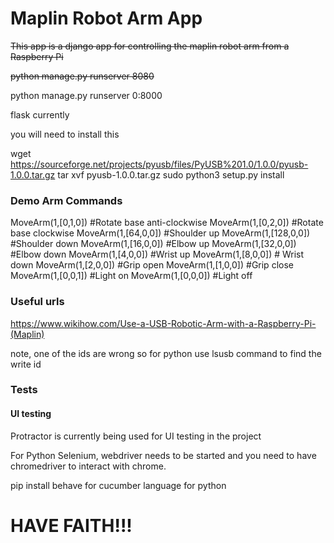 # Maplin Robot Arm App

~~This app is a django app for controlling the maplin robot arm from a Raspberry Pi~~

~~python manage.py runserver 8080~~

python manage.py runserver 0:8000

flask currently

you will need to install this 

wget https://sourceforge.net/projects/pyusb/files/PyUSB%201.0/1.0.0/pyusb-1.0.0.tar.gz
tar xvf pyusb-1.0.0.tar.gz
sudo python3 setup.py install

### Demo Arm Commands

MoveArm(1,[0,1,0]) #Rotate base anti-clockwise
MoveArm(1,[0,2,0]) #Rotate base clockwise
MoveArm(1,[64,0,0]) #Shoulder up
MoveArm(1,[128,0,0]) #Shoulder down
MoveArm(1,[16,0,0]) #Elbow up
MoveArm(1,[32,0,0]) #Elbow down
MoveArm(1,[4,0,0]) #Wrist up
MoveArm(1,[8,0,0]) # Wrist down
MoveArm(1,[2,0,0]) #Grip open
MoveArm(1,[1,0,0]) #Grip close
MoveArm(1,[0,0,1]) #Light on
MoveArm(1,[0,0,0]) #Light off

### Useful urls

https://www.wikihow.com/Use-a-USB-Robotic-Arm-with-a-Raspberry-Pi-(Maplin)

note, one of the ids are wrong so for python use lsusb command to find the write id

### Tests

#### UI testing

Protractor is currently being used for UI testing in the project

For Python Selenium, webdriver needs to be started and you need to have chromedriver to interact with chrome.

pip install behave for cucumber language for python

# HAVE FAITH!!!